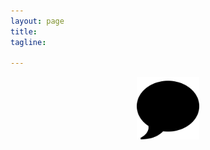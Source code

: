 ```yaml
---
layout: page
title:
tagline: 

---
```



<body>


<img style="margin-left:auto; margin-right:auto; display:block;" src="img/chat.svg" height="100px" width="100px">

<!--Javascript-->

<script src="http://code.jquery.com/jquery-latest.min.js"></script>
<script src="http://ajax.googleapis.com/ajax/libs/jquery/1.10.2/jquery.min.js"></script>﻿
<script src="js/bootstrap.js"></script>
<script type="text/javascript" src="http://form.jotform.us/jsform/42667426563159"></script>
</body>